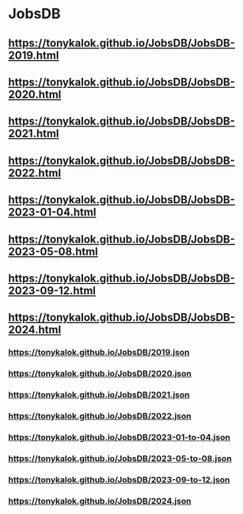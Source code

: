 # JobsDB

## https://tonykalok.github.io/JobsDB/JobsDB-2019.html
## https://tonykalok.github.io/JobsDB/JobsDB-2020.html
## https://tonykalok.github.io/JobsDB/JobsDB-2021.html
## https://tonykalok.github.io/JobsDB/JobsDB-2022.html
## https://tonykalok.github.io/JobsDB/JobsDB-2023-01-04.html
## https://tonykalok.github.io/JobsDB/JobsDB-2023-05-08.html
## https://tonykalok.github.io/JobsDB/JobsDB-2023-09-12.html
## https://tonykalok.github.io/JobsDB/JobsDB-2024.html
 
### https://tonykalok.github.io/JobsDB/2019.json
### https://tonykalok.github.io/JobsDB/2020.json
### https://tonykalok.github.io/JobsDB/2021.json
### https://tonykalok.github.io/JobsDB/2022.json
### https://tonykalok.github.io/JobsDB/2023-01-to-04.json
### https://tonykalok.github.io/JobsDB/2023-05-to-08.json
### https://tonykalok.github.io/JobsDB/2023-09-to-12.json
### https://tonykalok.github.io/JobsDB/2024.json
